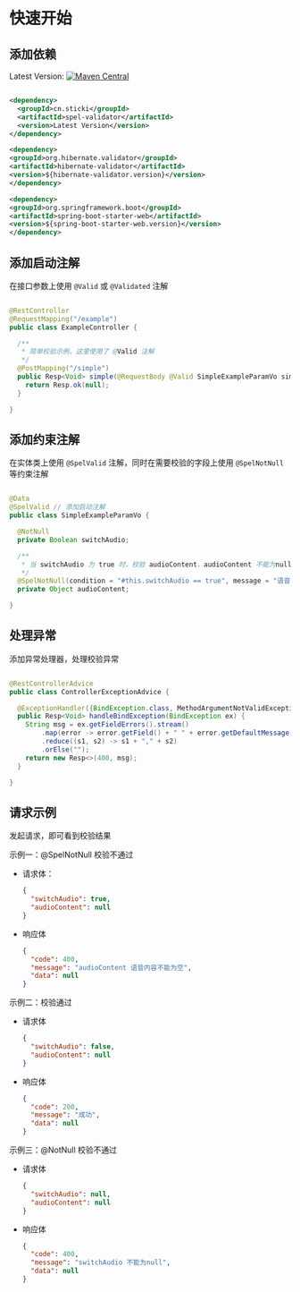 # 快速开始

## 添加依赖

Latest Version:
[![Maven Central](https://img.shields.io/maven-central/v/cn.sticki/spel-validator.svg)](https://central.sonatype.com/search?q=g:cn.sticki%20a:spel-validator)

```xml

<dependency>
  <groupId>cn.sticki</groupId>
  <artifactId>spel-validator</artifactId>
  <version>Latest Version</version>
</dependency>

<dependency>
<groupId>org.hibernate.validator</groupId>
<artifactId>hibernate-validator</artifactId>
<version>${hibernate-validator.version}</version>
</dependency>

<dependency>
<groupId>org.springframework.boot</groupId>
<artifactId>spring-boot-starter-web</artifactId>
<version>${spring-boot-starter-web.version}</version>
</dependency>
```

## 添加启动注解

在接口参数上使用 `@Valid` 或 `@Validated` 注解

```java

@RestController
@RequestMapping("/example")
public class ExampleController {

  /**
   * 简单校验示例，这里使用了 @Valid 注解
   */
  @PostMapping("/simple")
  public Resp<Void> simple(@RequestBody @Valid SimpleExampleParamVo simpleExampleParamVo) {
    return Resp.ok(null);
  }

}
```

## 添加约束注解

在实体类上使用 `@SpelValid` 注解，同时在需要校验的字段上使用 `@SpelNotNull` 等约束注解

```java

@Data
@SpelValid // 添加启动注解
public class SimpleExampleParamVo {

  @NotNull
  private Boolean switchAudio;

  /**
   * 当 switchAudio 为 true 时，校验 audioContent，audioContent 不能为null
   */
  @SpelNotNull(condition = "#this.switchAudio == true", message = "语音内容不能为空")
  private Object audioContent;

}
```

## 处理异常

添加异常处理器，处理校验异常

```java

@RestControllerAdvice
public class ControllerExceptionAdvice {

  @ExceptionHandler({BindException.class, MethodArgumentNotValidException.class})
  public Resp<Void> handleBindException(BindException ex) {
    String msg = ex.getFieldErrors().stream()
        .map(error -> error.getField() + " " + error.getDefaultMessage())
        .reduce((s1, s2) -> s1 + "," + s2)
        .orElse("");
    return new Resp<>(400, msg);
  }

}
```

## 请求示例

发起请求，即可看到校验结果

示例一：@SpelNotNull 校验不通过

- 请求体：

  ```json
  {
    "switchAudio": true,
    "audioContent": null
  }
  ```

- 响应体
  ```json
  {
    "code": 400,
    "message": "audioContent 语音内容不能为空",
    "data": null
  }
  ```

示例二：校验通过

- 请求体
  ```json
  {
    "switchAudio": false,
    "audioContent": null
  }
  ```

- 响应体
  ```json
  {
    "code": 200,
    "message": "成功",
    "data": null
  }
  ```

示例三：@NotNull 校验不通过

- 请求体
  ```json
  {
    "switchAudio": null,
    "audioContent": null
  }
  ```

- 响应体
  ```json
  {
    "code": 400,
    "message": "switchAudio 不能为null",
    "data": null
  }
  ```

